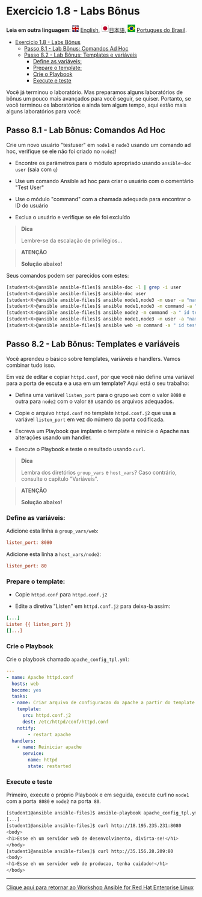 # Exercicio 1.8 - Labs Bônus

**Leia em outra linguagem**: ![uk](../../../images/uk.png) [English](README.md),  ![japan](../../../images/japan.png)[日本語](README.ja.md), ![brazil](../../../images/brazil.png) [Portugues do Brasil](README.pt-br.md).

   * [Exercicio 1.8 - Labs Bônus](#exercicio-18---labs-bônus)
      * [Passo 8.1 - Lab Bônus: Comandos Ad Hoc](#passo-81---lab-bônus-comandos-ad-hoc)
      * [Passo 8.2 - Lab Bônus: Templates e variáveis](#passo-82---lab-bônus-templates-e-variáveis)
         * [Define as variáveis:](#define-as-variáveis)
         * [Prepare o template:](#prepare-o-template)
         * [Crie o Playbook](#crie-o-playbook)
         * [Execute e teste](#execute-e-teste)

Você já terminou o laboratório. Mas preparamos alguns laboratórios de bônus um pouco mais avançados para você seguir, se quiser. Portanto, se você terminou os laboratórios e ainda tem algum tempo, aqui estão mais alguns laboratórios para você:

## Passo 8.1 - Lab Bônus: Comandos Ad Hoc

Crie um novo usuário "testuser" em `node1` e `node3` usando um comando ad hoc, verifique se ele não foi criado no `node2`!

  - Encontre os parâmetros para o módulo apropriado usando `ansible-doc user` (saia com `q`)

  - Use um comando Ansible ad hoc para criar o usuário com o comentário "Test User"

  - Use o módulo "command" com a chamada adequada para encontrar o ID do usuário

  - Exclua o usuário e verifique se ele foi excluído

> **Dica**
>
> Lembre-se da escalação de privilégios…​

> **ATENÇÃO**
>
> **Solução abaixo\!**

Seus comandos podem ser parecidos com estes:

```bash
[student<X>@ansible ansible-files]$ ansible-doc -l | grep -i user
[student<X>@ansible ansible-files]$ ansible-doc user
[student<X>@ansible ansible-files]$ ansible node1,node3 -m user -a "name=testuser comment='Test User'" -b
[student<X>@ansible ansible-files]$ ansible node1,node3 -m command -a " id testuser" -b
[student<X>@ansible ansible-files]$ ansible node2 -m command -a " id testuser" -b
[student<X>@ansible ansible-files]$ ansible node1,node3 -m user -a "name=testuser state=absent remove=yes" -b
[student<X>@ansible ansible-files]$ ansible web -m command -a " id testuser" -b
```

## Passo 8.2 - Lab Bônus: Templates e variáveis

Você aprendeu o básico sobre templates, variáveis e handlers. Vamos combinar tudo isso.

Em vez de editar e copiar `httpd.conf`, por que você não define uma variável para a porta de escuta e a usa em um template? Aqui está o seu trabalho:

  - Defina uma variável `listen_port` para o grupo `web` com o valor `8080` e outra para `node2` com o valor `80` usando os arquivos adequados.

  - Copie o arquivo `httpd.conf` no template `httpd.conf.j2` que usa a variável `listen_port` em vez do número da porta codificada.

  - Escreva um Playbook que implante o template e reinicie o Apache nas alterações usando um handler.

  - Execute o Playbook e teste o resultado usando `curl`.

> **Dica**
>
> Lembra dos diretórios `group_vars` e `host_vars`? Caso contrário, consulte o capítulo "Variáveis".

> **ATENÇÃO**
>
> **Solução abaixo\!**

### Define as variáveis:

Adicione esta linha a `group_vars/web`:

```ini
listen_port: 8080
```

Adicione esta linha a `host_vars/node2`:

```ini
listen_port: 80
```
### Prepare o template:

  - Copie `httpd.conf` para `httpd.conf.j2`

  - Edite a diretiva "Listen" em `httpd.conf.j2` para deixa-la assim:

<!-- {% raw %} -->
```ini
[...]
Listen {{ listen_port }}
[]...]
```
<!-- {% endraw %} -->

### Crie o Playbook

Crie o playbook chamado `apache_config_tpl.yml`:

```yaml
---
- name: Apache httpd.conf
  hosts: web
  become: yes
  tasks:
  - name: Criar arquivo de configuracao do apache a partir do template
    template:
      src: httpd.conf.j2
      dest: /etc/httpd/conf/httpd.conf
    notify:
        - restart apache
  handlers:
    - name: Reiniciar apache
      service:
        name: httpd
        state: restarted
```

### Execute e teste

Primeiro, execute o próprio Playbook e em seguida, execute curl no `node1` com a porta` 8080` e `node2` na porta` 80`.

```bash
[student1@ansible ansible-files]$ ansible-playbook apache_config_tpl.yml
[...]
[student1@ansible ansible-files]$ curl http://18.195.235.231:8080
<body>
<h1>Esse eh um servidor web de desenvolvimento, divirta-se!</h1>
</body>
[student1@ansible ansible-files]$ curl http://35.156.28.209:80
<body>
<h1>Esse eh um servidor web de producao, tenha cuidado!</h1>
</body>
```

----

[Clique aqui para retornar ao Workshop Ansible for Red Hat Enterprise Linux](../README.pt-br.md#seção-1---exercícios-do-ansible-engine)
